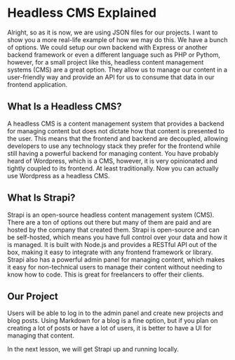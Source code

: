 # Headless CMS Explained

Alright, so as it is now, we are using JSON files for our projects. I want to show you a more real-life example of how we may do this. We have a bunch of options. We could setup our own backend with Express or another backend framework or even a different language such as PHP or Pythom, however, for a small project like this, headless content management systems (CMS) are a great option. They allow us to manage our content in a user-friendly way and provide an API for us to consume that data in our frontend application.

## What Is a Headless CMS?

A headless CMS is a content management system that provides a backend for managing content but does not dictate how that content is presented to the user. This means that the frontend and backend are decoupled, allowing developers to use any technology stack they prefer for the frontend while still having a powerful backend for managing content. You have probably heard of Wordpress, which is a CMS, however, it is very opinionated and tightly coupled to its frontend. At least traditionally. Now you can actually use Wordpress as a headless CMS.

## What Is Strapi?

Strapi is an open-source headless content management system (CMS). There are a ton of options out there but many of them are paid and are hosted by the company that created them. Strapi is open-source and can be self-hosted, which means you have full control over your data and how it is managed. It is built with Node.js and provides a RESTful API out of the box, making it easy to integrate with any frontend framework or library. Strapi also has a powerful admin panel for managing content, which makes it easy for non-technical users to manage their content without needing to know how to code. This is great for freelancers to offer their clients.

## Our Project

Users will be able to log in to the admin panel and create new projects and blog posts. Using Markdown for a blog is a fine option, but if you plan on creating a lot of posts or have a lot of users, it is better to have a UI for managing that content.

In the next lesson, we will get Strapi up and running locally.
